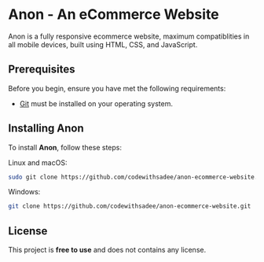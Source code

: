 # Anon - An eCommerce Website

Anon is a fully responsive ecommerce website, maximum compatiblities in all mobile devices, built using HTML, CSS, and JavaScript.



## Prerequisites

Before you begin, ensure you have met the following requirements:

* [Git](https://git-scm.com/downloads "Download Git") must be installed on your operating system.

## Installing Anon

To install **Anon**, follow these steps:

Linux and macOS:

```bash
sudo git clone https://github.com/codewithsadee/anon-ecommerce-website.git
```

Windows:

```bash
git clone https://github.com/codewithsadee/anon-ecommerce-website.git
```



## License

This project is **free to use** and does not contains any license.
